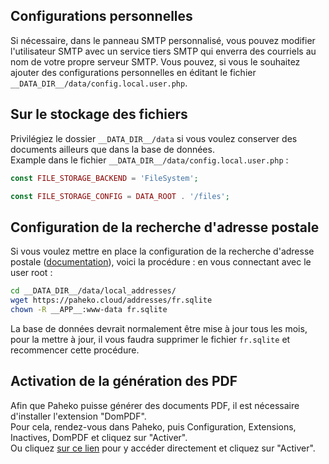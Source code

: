 ## Configurations personnelles

Si nécessaire, dans le panneau SMTP personnalisé, vous pouvez modifier l'utilisateur SMTP avec un service tiers SMTP qui enverra des courriels au nom de votre propre serveur SMTP.
Vous pouvez, si vous le souhaitez ajouter des configurations personnelles en éditant le fichier `__DATA_DIR__/data/config.local.user.php`.

## Sur le stockage des fichiers

Privilégiez le dossier `__DATA_DIR__/data` si vous voulez conserver des documents ailleurs que dans la base de données.  
Example dans le fichier `__DATA_DIR__/data/config.local.user.php` :

```php
const FILE_STORAGE_BACKEND = 'FileSystem';

const FILE_STORAGE_CONFIG = DATA_ROOT . '/files';
```

## Configuration de la recherche d'adresse postale

Si vous voulez mettre en place la configuration de la recherche d'adresse postale ([documentation](https://fossil.kd2.org/paheko/wiki?name=Configuration/Adresses_postales)), voici la procédure :
en vous connectant avec le user root :

```bash
cd __DATA_DIR__/data/local_addresses/
wget https://paheko.cloud/addresses/fr.sqlite
chown -R __APP__:www-data fr.sqlite
```

La base de données devrait normalement être mise à jour tous les mois, pour la mettre à jour, il vous faudra supprimer le fichier `fr.sqlite` et recommencer cette procédure.

## Activation de la génération des PDF

Afin que Paheko puisse générer des documents PDF, il est nécessaire d'installer l'extension "DomPDF".  
Pour cela, rendez-vous dans Paheko, puis Configuration, Extensions, Inactives, DomPDF et cliquez sur "Activer".  
Ou cliquez [sur ce lien](https://__DOMAIN____PATH__admin/config/ext/details.php?type=plugin&name=dompdf) pour y accéder directement et cliquez sur "Activer".
